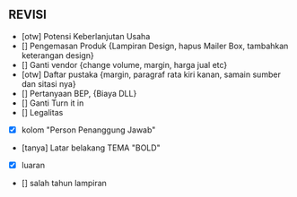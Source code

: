 ## REVISI

-  [otw] Potensi Keberlanjutan Usaha 
-  [] Pengemasan Produk {Lampiran Design, hapus Mailer Box, tambahkan keterangan design}
-  [] Ganti vendor {change volume, margin, harga jual etc}
-  [otw] Daftar pustaka {margin, paragraf rata kiri kanan, samain sumber dan sitasi nya}
-  [] Pertanyaan BEP, {Biaya DLL}
-  [] Ganti Turn it in
-  [] Legalitas
-  [x] kolom "Person Penanggung Jawab"
-  [tanya] Latar belakang TEMA "BOLD"
- [x] luaran
- [] salah tahun lampiran